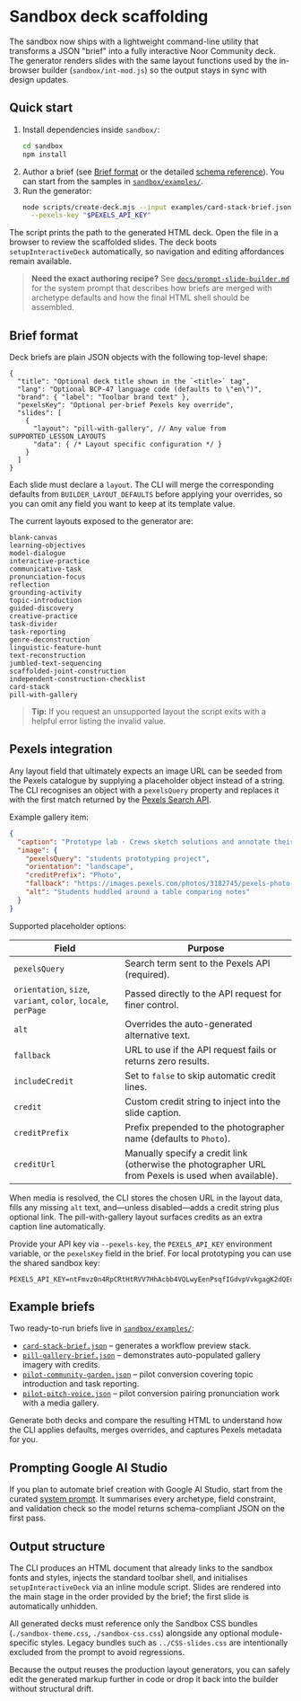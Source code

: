 # Sandbox deck scaffolding

The sandbox now ships with a lightweight command-line utility that transforms a JSON "brief" into a fully interactive Noor Community deck. The generator renders slides with the same layout functions used by the in-browser builder (`sandbox/int-mod.js`) so the output stays in sync with design updates.

## Quick start

1. Install dependencies inside `sandbox/`:
   ```bash
   cd sandbox
   npm install
   ```
2. Author a brief (see [Brief format](#brief-format) or the detailed [schema reference](./docs/brief-schema.md)). You can start from the samples in [`sandbox/examples/`](./examples/).
3. Run the generator:
   ```bash
   node scripts/create-deck.mjs --input examples/card-stack-brief.json --output decks/card-stack.html \
     --pexels-key "$PEXELS_API_KEY"
   ```

The script prints the path to the generated HTML deck. Open the file in a browser to review the scaffolded slides. The deck boots `setupInteractiveDeck` automatically, so navigation and editing affordances remain available.

> **Need the exact authoring recipe?** See [`docs/prompt-slide-builder.md`](./docs/prompt-slide-builder.md) for the system prompt that describes how briefs are merged with archetype defaults and how the final HTML shell should be assembled.

## Brief format

Deck briefs are plain JSON objects with the following top-level shape:

```jsonc
{
  "title": "Optional deck title shown in the `<title>` tag",
  "lang": "Optional BCP-47 language code (defaults to \"en\")",
  "brand": { "label": "Toolbar brand text" },
  "pexelsKey": "Optional per-brief Pexels key override",
  "slides": [
    {
      "layout": "pill-with-gallery", // Any value from SUPPORTED_LESSON_LAYOUTS
      "data": { /* Layout specific configuration */ }
    }
  ]
}
```

Each slide must declare a `layout`. The CLI will merge the corresponding defaults from `BUILDER_LAYOUT_DEFAULTS` before applying your overrides, so you can omit any field you want to keep at its template value.

The current layouts exposed to the generator are:

```
blank-canvas
learning-objectives
model-dialogue
interactive-practice
communicative-task
pronunciation-focus
reflection
grounding-activity
topic-introduction
guided-discovery
creative-practice
task-divider
task-reporting
genre-deconstruction
linguistic-feature-hunt
text-reconstruction
jumbled-text-sequencing
scaffolded-joint-construction
independent-construction-checklist
card-stack
pill-with-gallery
```

> **Tip:** If you request an unsupported layout the script exits with a helpful error listing the invalid value.

## Pexels integration

Any layout field that ultimately expects an image URL can be seeded from the Pexels catalogue by supplying a placeholder object instead of a string. The CLI recognises an object with a `pexelsQuery` property and replaces it with the first match returned by the [Pexels Search API](https://www.pexels.com/api/documentation/#photos-search).

Example gallery item:

```json
{
  "caption": "Prototype lab · Crews sketch solutions and annotate their trade-offs.",
  "image": {
    "pexelsQuery": "students prototyping project",
    "orientation": "landscape",
    "creditPrefix": "Photo",
    "fallback": "https://images.pexels.com/photos/3182745/pexels-photo-3182745.jpeg",
    "alt": "Students huddled around a table comparing notes"
  }
}
```

Supported placeholder options:

| Field | Purpose |
| --- | --- |
| `pexelsQuery` | Search term sent to the Pexels API (required). |
| `orientation`, `size`, `variant`, `color`, `locale`, `perPage` | Passed directly to the API request for finer control. |
| `alt` | Overrides the auto-generated alternative text. |
| `fallback` | URL to use if the API request fails or returns zero results. |
| `includeCredit` | Set to `false` to skip automatic credit lines. |
| `credit` | Custom credit string to inject into the slide caption. |
| `creditPrefix` | Prefix prepended to the photographer name (defaults to `Photo`). |
| `creditUrl` | Manually specify a credit link (otherwise the photographer URL from Pexels is used when available). |

When media is resolved, the CLI stores the chosen URL in the layout data, fills any missing `alt` text, and—unless disabled—adds a credit string plus optional link. The pill-with-gallery layout surfaces credits as an extra caption line automatically.

Provide your API key via `--pexels-key`, the `PEXELS_API_KEY` environment variable, or the `pexelsKey` field in the brief. For local prototyping you can use the shared sandbox key:

```
PEXELS_API_KEY=ntFmvz0n4RpCRtHtRVV7HhAcbb4VQLwyEenPsqfIGdvpVvkgagK2dQEd
```

## Example briefs

Two ready-to-run briefs live in [`sandbox/examples/`](./examples/):

- [`card-stack-brief.json`](./examples/card-stack-brief.json) – generates a workflow preview stack.
- [`pill-gallery-brief.json`](./examples/pill-gallery-brief.json) – demonstrates auto-populated gallery imagery with credits.
- [`pilot-community-garden.json`](./examples/pilot-community-garden.json) – pilot conversion covering topic introduction and task reporting.
- [`pilot-pitch-voice.json`](./examples/pilot-pitch-voice.json) – pilot conversion pairing pronunciation work with a media gallery.

Generate both decks and compare the resulting HTML to understand how the CLI applies defaults, merges overrides, and captures Pexels metadata for you.

## Prompting Google AI Studio

If you plan to automate brief creation with Google AI Studio, start from the curated [system prompt](./docs/prompt-google-ai-studio.md). It summarises every archetype, field constraint, and validation check so the model returns schema-compliant JSON on the first pass.

## Output structure

The CLI produces an HTML document that already links to the sandbox fonts and styles, injects the standard toolbar shell, and initialises `setupInteractiveDeck` via an inline module script. Slides are rendered into the main stage in the order provided by the brief; the first slide is automatically unhidden.

All generated decks must reference only the Sandbox CSS bundles (`./sandbox-theme.css`, `./sandbox-css.css`) alongside any optional module-specific styles. Legacy bundles such as `../CSS-slides.css` are intentionally excluded from the prompt to avoid regressions.

Because the output reuses the production layout generators, you can safely edit the generated markup further in code or drop it back into the builder without structural drift.
